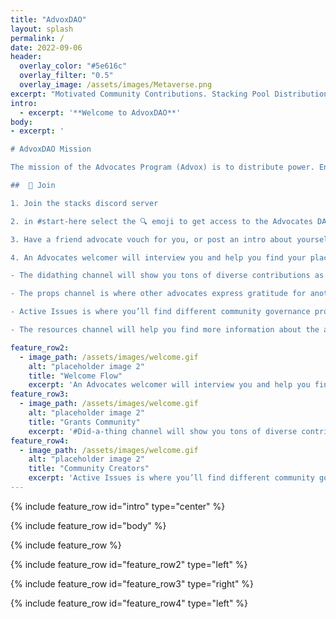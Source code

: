 ```yaml
---
title: "AdvoxDAO"
layout: splash
permalink: /
date: 2022-09-06
header:
  overlay_color: "#5e616c"
  overlay_filter: "0.5"
  overlay_image: /assets/images/Metaverse.png
excerpt: "Motivated Community Contributions. Stacking Pool Distribution. Longterm Community Power & Innovation."
intro: 
  - excerpt: '**Welcome to AdvoxDAO**' 
body:
- excerpt: '

# AdvoxDAO Mission

The mission of the Advocates Program (Advox) is to distribute power. Ensuring voice for generators of value. Advox offers a welcoming space for anyone to get involved in the Stacks community. Supported by Stacks’ unique stacking mechanism, members of Advox share in the value that we collectively create.

##  🤝 Join

1. Join the stacks discord server 

2. in #start-here select the 🔍 emoji to get access to the Advocates DAO category

3. Have a friend advocate vouch for you, or post an intro about yourself directly in the #join-requests channel

4. An Advocates welcomer will interview you and help you find your place in the program

- The didathing channel will show you tons of diverse contributions as examples of the things you can contribute to the ecosystem

- The props channel is where other advocates express gratitude for another community member for something they did, garnering an environment of mutual appreciation.

- Active Issues is where you’ll find different community governance proposals to learn why the advocates program is the way it is now. 

- The resources channel will help you find more information about the advocates program'

feature_row2:
  - image_path: /assets/images/welcome.gif
    alt: "placeholder image 2"
    title: "Welcome Flow"
    excerpt: 'An Advocates welcomer will interview you and help you find your place in the program.'
feature_row3:
  - image_path: /assets/images/welcome.gif
    alt: "placeholder image 2"
    title: "Grants Community"
    excerpt: '#Did-a-thing channel will show you tons of diverse contributions as examples of the things you can contribute to the ecosystem'
feature_row4:
  - image_path: /assets/images/welcome.gif
    alt: "placeholder image 2"
    title: "Community Creators"
    excerpt: 'Active Issues is where you’ll find different community governance proposals.'
---
```

{% include feature_row id="intro" type="center" %}

{% include feature_row id="body" %}

{% include feature_row %}

{% include feature_row id="feature_row2" type="left" %}

{% include feature_row id="feature_row3" type="right" %}

{% include feature_row id="feature_row4" type="left" %}

